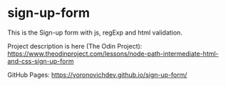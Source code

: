 # sign-up-form

This is the Sign-up form with js, regExp and html validation.

Project description is here (The Odin Project): https://www.theodinproject.com/lessons/node-path-intermediate-html-and-css-sign-up-form

GitHub Pages: https://voronovichdev.github.io/sign-up-form/
